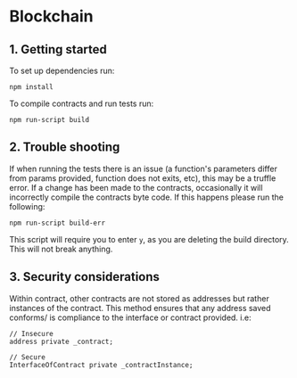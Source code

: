 # Blockchain 

## 1. Getting started
To set up dependencies run:
```
npm install
```
To compile contracts and run tests run:
```
npm run-script build
```


## 2. Trouble shooting
If when running the tests there is an issue (a function's parameters differ from params provided, function does not exits, etc), this may be a truffle error.
If a change has been made to the contracts, occasionally it will incorrectly compile the contracts byte code. If this happens please run the following:
```
npm run-script build-err
```
This script will require you to enter `y`, as you are deleting the build directory. This will not break anything. 
<!-- If you are linux please run:
```
npm run-script build-err-lnx
``` -->

## 3. Security considerations
Within contract, other contracts are not stored as addresses but rather instances of the contract. This method ensures that any address saved conforms/ is compliance to the interface or contract provided. 
i.e:
```
// Insecure
address private _contract;

// Secure 
InterfaceOfContract private _contractInstance;
```

